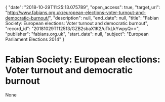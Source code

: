 {
  "date": "2018-10-29T11:25:13.075789", 
  "open_access": true, 
  "target_url": "http://www.fabians.org.uk/european-elections-voter-turnout-and-democratic-burnout/", 
  "description": null, 
  "end_date": null, 
  "title": "Fabian Society: European elections: Voter turnout and democratic burnout", 
  "record_id": "20181029T112513/GZB2sbaX1K2/uTkLkYwpyQ==", 
  "publisher": "fabians.org.uk", 
  "start_date": null, 
  "subject": "European Parliament Elections 2014"
}

# Fabian Society: European elections: Voter turnout and democratic burnout

None